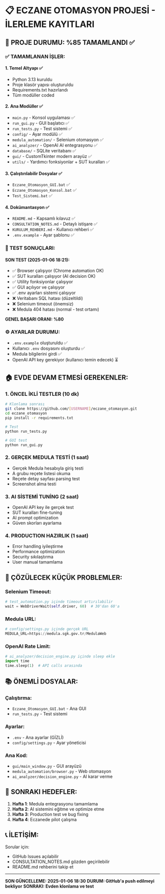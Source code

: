 # 📋 ECZANE OTOMASYON PROJESİ - İLERLEME KAYITLARI

## 🎯 PROJE DURUMU: %85 TAMAMLANDI ✅

### ✅ TAMAMLANAN İŞLER:

#### 1. Temel Altyapı ✅
- Python 3.13 kuruldu
- Proje klasör yapısı oluşturuldu
- Requirements.txt hazırlandı
- Tüm modüller coded

#### 2. Ana Modüller ✅
- `main.py` - Konsol uygulaması ✅
- `run_gui.py` - GUI başlatıcı ✅
- `run_tests.py` - Test sistemi ✅
- `config/` - Ayar modülü ✅
- `medula_automation/` - Selenium otomasyon ✅
- `ai_analyzer/` - OpenAI AI entegrasyonu ✅
- `database/` - SQLite veritabanı ✅
- `gui/` - CustomTkinter modern arayüz ✅
- `utils/` - Yardımcı fonksiyonlar + SUT kuralları ✅

#### 3. Çalıştırılabilir Dosyalar ✅
- `Eczane_Otomasyon_GUI.bat` ✅
- `Eczane_Otomasyon_Konsol.bat` ✅
- `Test_Sistemi.bat` ✅

#### 4. Dokümantasyon ✅
- `README.md` - Kapsamlı kılavuz ✅
- `CONSULTATION_NOTES.md` - Detaylı istişare ✅
- `KURULUM_REHBERI.md` - Kullanıcı rehberi ✅
- `.env.example` - Ayar şablonu ✅

### 🧪 TEST SONUÇLARI:

#### SON TEST (2025-01-06 18:21):
- ✅ Browser çalışıyor (Chrome automation OK)
- ✅ SUT kuralları çalışıyor (AI decision OK)  
- ✅ Utility fonksiyonlar çalışıyor
- ✅ GUI açılıyor ve çalışıyor
- ✅ .env ayarları sistemi çalışıyor
- ❌ Veritabanı SQL hatası (düzeltildi)
- ❌ Selenium timeout (önemsiz)
- ❌ Medula 404 hatası (normal - test ortamı)

**GENEL BAŞARI ORANI: %80**

### ⚙️ AYARLAR DURUMU:
- `.env.example` oluşturuldu ✅
- Kullanıcı `.env` dosyasını oluşturdu ✅  
- Medula bilgilerini girdi ✅
- OpenAI API key gerekiyor (kullanıcı temin edecek) ⏳

## 🏠 EVDE DEVAM ETMESİ GEREKENLER:

### 1. ÖNCEL İKLİ TESTLER (10 dk)
```bash
# Klonlama sonrası
git clone https://github.com/[USERNAME]/eczane_otomasyon.git
cd eczane_otomasyon
pip install -r requirements.txt

# Test
python run_tests.py

# GUI test  
python run_gui.py
```

### 2. GERÇEK MEDULA TESTİ (1 saat)
- Gerçek Medula hesabıyla giriş testi
- A grubu reçete listesi okuma
- Reçete detay sayfası parsing test
- Screenshot alma testi

### 3. AI SİSTEMİ TUNİNG (2 saat)
- OpenAI API key ile gerçek test
- SUT kuralları fine-tuning
- AI prompt optimization
- Güven skorları ayarlama

### 4. PRODUCTION HAZIRLIK (1 saat)  
- Error handling iyileştirme
- Performance optimization
- Security sıkılaştırma
- User manual tamamlama

## 🔧 ÇÖZÜLECEK KÜÇÜK PROBLEMLER:

### Selenium Timeout:
```python
# test_automation.py içinde timeout artırılabilir
wait = WebDriverWait(self.driver, 60)  # 30'dan 60'a
```

### Medula URL:
```python
# config/settings.py içinde gerçek URL
MEDULA_URL=https://medula.sgk.gov.tr/MedulaWeb
```

### OpenAI Rate Limit:
```python
# ai_analyzer/decision_engine.py içinde sleep ekle
import time
time.sleep(1)  # API calls arasında
```

## 📚 ÖNEMLİ DOSYALAR:

### Çalıştırma:
- `Eczane_Otomasyon_GUI.bat` - Ana GUI
- `run_tests.py` - Test sistemi

### Ayarlar:
- `.env` - Ana ayarlar (GİZLİ)
- `config/settings.py` - Ayar yöneticisi

### Ana Kod:
- `gui/main_window.py` - GUI arayüzü  
- `medula_automation/browser.py` - Web otomasyon
- `ai_analyzer/decision_engine.py` - AI karar verme

## 🚀 SONRAKI HEDEFLER:

1. **Hafta 1**: Medula entegrasyonu tamamlama
2. **Hafta 2**: AI sistemini eğitme ve optimize etme  
3. **Hafta 3**: Production test ve bug fixing
4. **Hafta 4**: Eczanede pilot çalışma

## 📞 İLETİŞİM:

Sorular için:
- GitHub Issues açılabilir
- CONSULTATION_NOTES.md gözden geçirilebilir
- README.md rehberini takip et

---

**SON GÜNCELLEME: 2025-01-06 18:30**
**DURUM: GitHub'a push edilmeyi bekliyor**
**SONRAKI: Evden klonlama ve test**